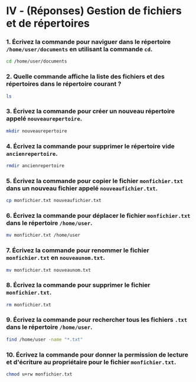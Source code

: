 # IV - **(Réponses)** Gestion de fichiers et de répertoires

### 1.  Écrivez la commande pour naviguer dans le répertoire `/home/user/documents` en utilisant la commande `cd`.
```bash
cd /home/user/documents
```
### 2.  Quelle commande affiche la liste des fichiers et des répertoires dans le répertoire courant ?
```bash
ls
```
### 3.  Écrivez la commande pour créer un nouveau répertoire appelé `nouveaurepertoire`.
```bash
mkdir nouveaurepertoire
```
### 4.  Écrivez la commande pour supprimer le répertoire vide `ancienrepertoire`.
```bash
rmdir ancienrepertoire
```
### 5.  Écrivez la commande pour copier le fichier `monfichier.txt` dans un nouveau fichier appelé `nouveaufichier.txt`.
```bash
cp monfichier.txt nouveaufichier.txt
```
### 6.  Écrivez la commande pour déplacer le fichier `monfichier.txt` dans le répertoire `/home/user`.
```bash
mv monfichier.txt /home/user
```
### 7.  Écrivez la commande pour renommer le fichier `monfichier.txt` en `nouveaunom.txt`.
```bash
mv monfichier.txt nouveaunom.txt
```
### 8.  Écrivez la commande pour supprimer le fichier `monfichier.txt`.
```bash
rm monfichier.txt
```
### 9.  Écrivez la commande pour rechercher tous les fichiers `.txt` dans le répertoire `/home/user`.   
```bash
find /home/user -name "*.txt"
```
### 10.  Écrivez la commande pour donner la permission de lecture et d'écriture au propriétaire pour le fichier `monfichier.txt`.
```bash
chmod u+rw monfichier.txt
```